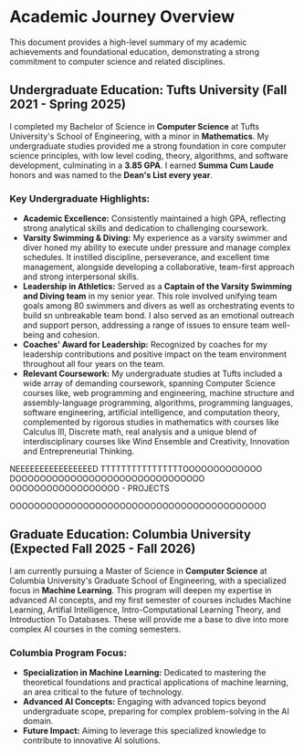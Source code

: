 # Academic Journey Overview

This document provides a high-level summary of my academic achievements and foundational education, demonstrating a strong commitment to computer science and related disciplines.

## Undergraduate Education: Tufts University (Fall 2021 - Spring 2025)

I completed my Bachelor of Science in **Computer Science** at Tufts University's School of Engineering, with a minor in **Mathematics**. My undergraduate studies provided me a strong foundation in core computer science principles, with low level coding, theory, algorithms, and software development, culminating in a **3.85 GPA**. I earned **Summa Cum Laude** honors and was  named to the **Dean's List every year**.

### Key Undergraduate Highlights:

* **Academic Excellence:** Consistently maintained a high GPA, reflecting strong analytical skills and dedication to challenging coursework.
* **Varsity Swimming & Diving:** My experience as a varsity swimmer and diver honed my ability to execute under pressure and manage complex schedules. It instilled discipline, perseverance, and excellent time management, alongside developing a collaborative, team-first approach and strong interpersonal skills. 
* **Leadership in Athletics:** Served as a **Captain of the Varsity Swimming and Diving team** in my senior year. This role involved unifying team goals among 80 swimmers and divers as well as orchestrating events to build sn unbreakable team bond. I also served as an emotional outreach and support person, addressing a range of issues to ensure team well-being and cohesion.
* **Coaches' Award for Leadership:** Recognized by coaches for my leadership contributions and positive impact on the team environment throughout all four years on the team.
* **Relevant Coursework:** My undergraduate studies at Tufts included a wide array of demanding coursework, spanning Computer Science courses like, web programming and engineering, machine structure and assembly-language programming, algorithms, programming languages, software engineering, artificial intelligence, and computation theory, complemented by rigorous studies in mathematics with courses like Calculus III, Discrete math, real analysis and a unique blend of interdisciplinary courses like Wind Ensemble and Creativity, Innovation and Entrepreneurial Thinking.

NEEEEEEEEEEEEEEEED TTTTTTTTTTTTTTTTOOOOOOOOOOOOO DOOOOOOOOOOOOOOOOOOOOOOOOOOOOOOO
OOOOOOOOOOOOOOOOOO - PROJECTS

OOOOOOOOOOOOOOOOOOOOOOOOOOOOOOOOOOOOOOOOOO

## Graduate Education: Columbia University (Expected Fall 2025 - Fall 2026)

I am currently pursuing a Master of Science in **Computer Science** at Columbia University's Graduate School of Engineering, with a specialized focus in **Machine Learning**. This program will deepen my expertise in advanced AI concepts, and my first semester of courses includes Machine Learning, Artifial Intelligence, Intro-Computational Learning Theory, and Introduction To Databases. These will provide me a base to dive into more complex AI courses in the coming semesters.

### Columbia Program Focus:

* **Specialization in Machine Learning:** Dedicated to mastering the theoretical foundations and practical applications of machine learning, an area critical to the future of technology.
* **Advanced AI Concepts:** Engaging with advanced topics beyond undergraduate scope, preparing for complex problem-solving in the AI domain.
* **Future Impact:** Aiming to leverage this specialized knowledge to contribute to innovative AI solutions.